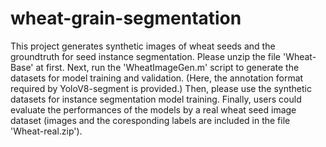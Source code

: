 # wheat-grain-segmentation

This project generates synthetic images of wheat seeds and the groundtruth for seed instance segmentation.
Please unzip the file 'Wheat-Base' at first.
Next, run the 'WheatImageGen.m' script to generate the datasets for model training and validation. (Here, the annotation format required by YoloV8-segment is provided.)
Then, please use the synthetic datasets for instance segmentation model training.
Finally, users could evaluate the performances of the models by a real wheat seed image dataset (images and the coresponding labels are included in the file 'Wheat-real.zip').
